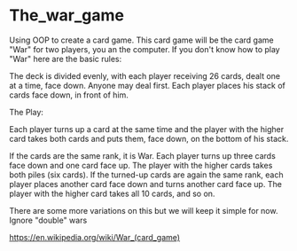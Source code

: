 # The_war_game
Using OOP to create a card game. This card game will be the card game "War" for two 
players, you an the computer. If you don't know how to play "War" here are the basic 
rules:

The deck is divided evenly, with each player receiving 26 cards, dealt one at a time,
face down. Anyone may deal first. Each player places his stack of cards face down,
in front of him.

The Play:

Each player turns up a card at the same time and the player with the higher card
takes both cards and puts them, face down, on the bottom of his stack.

If the cards are the same rank, it is War. Each player turns up three cards face
down and one card face up. The player with the higher cards takes both piles
(six cards). If the turned-up cards are again the same rank, each player places
another card face down and turns another card face up. The player with the
higher card takes all 10 cards, and so on.

There are some more variations on this but we will keep it simple for now.
Ignore "double" wars

https://en.wikipedia.org/wiki/War_(card_game)
